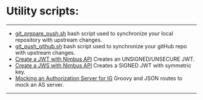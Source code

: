 Utility scripts:
======


-----------------------------

* [git_prepare_push.sh](https://github.com/violette/bash-utility-scripts/blob/master/git_prepare_push.sh) bash script used to synchronize your local repository with upstream changes.
* [git_push_github.sh](https://github.com/violette/bash-utility-scripts/blob/master/git_push_github.sh) bash script used to synchronize your gitHub repo with upstream changes.
* [Create a JWT with Nimbus API](https://github.com/violette/bash-utility-scripts/blob/master/create_JWT_with_Nimbus.groovy) Creates an UNSIGNED/UNSECURE JWT.
* [Create a JWS with Nimbus API](https://github.com/violette/bash-utility-scripts/blob/master/create_JWS_HS256_with_Nimbus.groovy) Creates a SIGNED JWT with symmetric key.
* [Mocking an Authorization Server for IG](https://github.com/violette/utility-scripts/tree/master/IG%20mocks%20AS) Groovy and JSON routes to mock an AS server.


----------------------------- 

